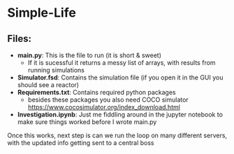 # Simple-Life

## Files:
  - **main.py**: This is the file to run (it is short & sweet)
    - If it is sucessful it returns a messy list of arrays, with results from running simulations
  - **Simulator.fsd**: Contains the simulation file (if you open it in the GUI you should see a reactor)
  - **Requirements.txt**: Contains required python packages
    - besides these packages you also need COCO simulator https://www.cocosimulator.org/index_download.html
  - **Investigation.ipynb**: Just me fiddling around in the jupyter notebook to make sure things worked before I wrote main.py


Once this works, next step is can we run the loop on many different servers, with the updated info getting sent to a central boss


